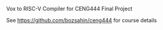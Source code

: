 Vox to RISC-V Compiler for CENG444 Final Project

See https://github.com/bozsahin/ceng444 for course details
